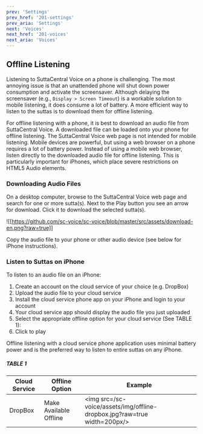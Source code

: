 ```yaml
---
prev: 'Settings'
prev_href: '201-settings'
prev_aria: 'Settings'
next: 'Voices'
next_href: '201-voices'
next_aria: 'Voices'
---
```


## Offline Listening

Listening to SuttaCentral Voice on a phone is challenging. The most annoying issue is that an unattended phone will shut down power consumption and activate the screensaver. Although delaying the screensaver (e.g., `Display > Screen Timeout`) is a workable solution to mobile listening, it does consume a lot of battery.  A more efficient way to listen to the suttas is to download them for offline listening.

For offline listening with a phone, it is best to download an audio file from SuttaCentral Voice. A downloaded file can be loaded onto your phone for offline listening. The SuttaCentral Voice web page is not intended for mobile listening. Mobile devices are powerful, but using a web browser on a phone requires a lot of battery power. Instead of using a mobile web browser, listen directly to the downloaded audio file for offline listening. This is particularly important for iPhones, which place severe restrictions on HTML5 Audio elements.

### Downloading Audio Files
On a desktop computer, browse to the SuttaCentral Voice web page and search for one or more sutta(s). Next to the Play button you see an arrow for download. Click it to download the selected sutta(s).

![[https://github.com/sc-voice/sc-voice/blob/master/src/assets/download-en.png?raw=true]]

Copy the audio file to your phone or other audio device (see below for iPhone instructions).

### Listen to Suttas on iPhone
To listen to an audio file on an iPhone:

1. Create an account on the cloud service of your choice (e.g. DropBox)
1. Upload the audio file to your cloud service
1. Install the cloud service phone app on your iPhone and login to your account
1. Your cloud service app should display the audio file you just uploaded
1. Select the appropriate offline option for your cloud service (See TABLE 1):
1. Click to play

Offline listening with a cloud service phone application uses minimal battery power and is the preferred way to listen to entire suttas on any iPhone.

##### TABLE 1

| Cloud Service | Offline Option | Example |
| ----- | ---- | ---- |
| DropBox |Make Available Offline | <img src=/sc-voice/assets/img/offline-dropbox.jpg?raw=true width=200px/> |

